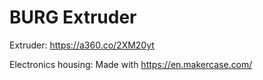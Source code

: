 # BURG Extruder

Extruder:
https://a360.co/2XM20yt

Electronics housing:
Made with
https://en.makercase.com/
